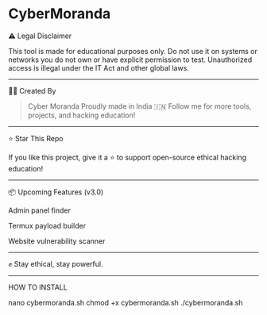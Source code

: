 # CyberMoranda
⚠️ Legal Disclaimer

This tool is made for educational purposes only.
Do not use it on systems or networks you do not own or have explicit permission to test. Unauthorized access is illegal under the IT Act and other global laws.


---

👨‍💻 Created By

> Cyber Moranda
Proudly made in India 🇮🇳
Follow me for more tools, projects, and hacking education!




---

⭐ Star This Repo

If you like this project, give it a ⭐ to support open-source ethical hacking education!


---

📦 Upcoming Features (v3.0)

Admin panel finder

Termux payload builder

Website vulnerability scanner



---

✊ Stay ethical, stay powerful.


--- 
HOW TO INSTALL 

nano cybermoranda.sh
chmod +x cybermoranda.sh
./cybermoranda.sh
